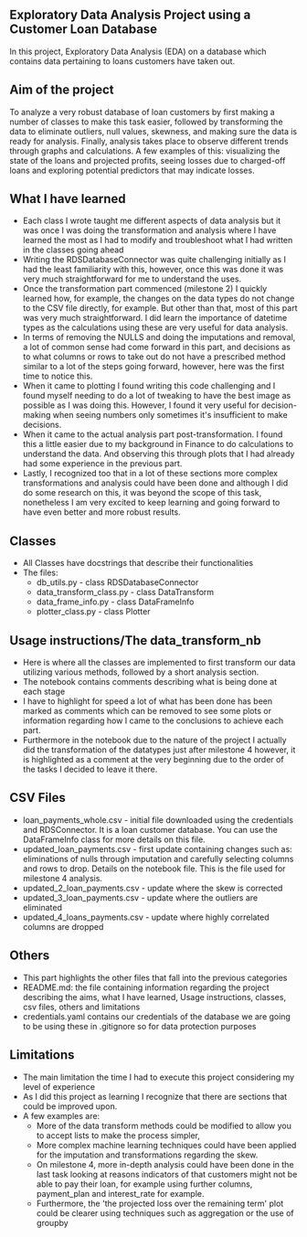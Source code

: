 ## Exploratory Data Analysis Project using a Customer Loan Database
In this project, Exploratory Data Analysis (EDA) on a database which contains data pertaining to loans customers have taken out.

## Aim of the project
To analyze a very robust database of loan customers by first making a number of classes to make this task easier, followed by transforming the data to eliminate outliers, null values, skewness, and making sure the data is ready for analysis. Finally, analysis takes place to observe different trends through graphs and calculations. A few examples of this: visualizing the state of the loans and projected profits, seeing losses due to charged-off loans and exploring potential predictors that may indicate losses. 

## What I have learned
- Each class I wrote taught me different aspects of data analysis but it was once I was doing the transformation and analysis where I have learned the most as I had to modify and troubleshoot what I had written in the classes going ahead
- Writing the RDSDatabaseConnector was quite challenging initially as I had the least familiarity with this, however, once this was done it was very much straightforward for me to understand the uses.
- Once the transformation part commenced (milestone 2) I quickly learned how, for example, the changes on the data types do not change to the CSV file directly, for example. But other than that, most of this part was very much straightforward. I did learn the importance of datetime types as the calculations using these are very useful for data analysis. 
- In terms of removing the NULLS and doing the imputations and removal, a lot of common sense had come forward in this part, and decisions as to what columns or rows to take out do not have a prescribed method similar to a lot of the steps going forward, however, here was the first time to notice this. 
- When it came to plotting I found writing this code challenging and I found myself needing to do a lot of tweaking to have the best image as possible as I was doing this. However, I found it very useful for decision-making when seeing numbers only sometimes it's insufficient to make decisions. 
- When it came to the actual analysis part post-transformation. I found this a little easier due to my background in Finance to do calculations to understand the data. And observing this through plots that I had already had some experience in the previous part. 
- Lastly, I recognized too that in a lot of these sections more complex transformations and analysis could have been done and although I did do some research on this, it was beyond the scope of this task, nonetheless I am very excited to keep learning and going forward to have even better and more robust results.  

## Classes
- All Classes have docstrings that describe their functionalities 
- The files:
    - db_utils.py - class RDSDatabaseConnector
    - data_transform_class.py - class DataTransform
    - data_frame_info.py - class DataFrameInfo
    - plotter_class.py - class Plotter

## Usage instructions/The data_transform_nb
- Here is where all the classes are implemented to first transform our data utilizing various methods, followed by a short analysis section.
- The notebook contains comments describing what is being done at each stage
- I have to highlight for speed a lot of what has been done has been marked as comments which can be removed to see some plots or information regarding how I came to the conclusions to achieve each part.
- Furthermore in the notebook due to the nature of the project I actually did the transformation of the datatypes just after milestone 4 however, it is highlighted as a comment at the very beginning due to the order of the tasks I decided to leave it there. 

## CSV Files
- loan_payments_whole.csv - initial file downloaded using the credentials and RDSConnector. It is a loan customer database. You can use the DataFrameInfo class for more details on this file. 
- updated_loan_payments.csv - first update containing changes such as: eliminations of nulls through imputation and carefully selecting columns and rows to drop. Details on the notebook file. This is the file used for milestone 4 analysis. 
- updated_2_loan_payments.csv - update where the skew is corrected
- updated_3_loan_payments.csv - update where the outliers are eliminated 
- updated_4_loans_payments.csv - update where highly correlated columns are dropped

## Others
- This part highlights the other files that fall into the previous categories 
- README.md: the file containing information regarding the project describing the aims, what I have learned, Usage instructions, classes, csv files, others and limitations
- credentials.yaml contains our credentials of the database we are going to be using these in .gitignore so for data protection purposes

## Limitations
- The main limitation the time I had to execute this project considering my level of experience
- As I did this project as learning I recognize that there are sections that could be improved upon. 
- A few examples are: 
    - More of the data transform methods could be modified to allow you to accept lists to make the process simpler,
    - More complex machine learning techniques could have been applied for the imputation and transformations regarding the skew. 
    - On milestone 4, more in-depth analysis could have been done in the last task looking at reasons indicators of that customers might not be able to pay their loan, for example using further columns, payment_plan and interest_rate for example. 
    - Furthermore, the 'the projected loss over the remaining term' plot could be clearer using techniques such as aggregation or the use of groupby